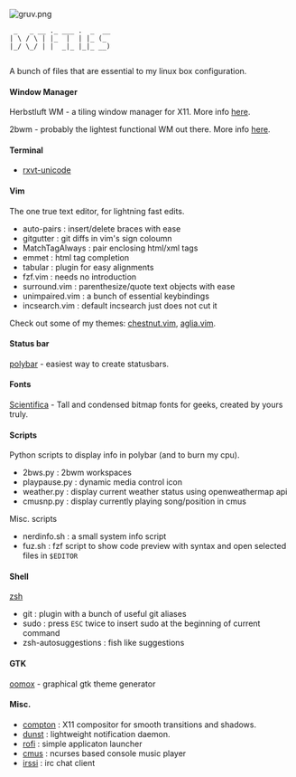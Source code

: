 ![gruv.png](https://0x0.st/squ5.png)


```
 _   _ __ ._ ___ .  _  __ 
| \ / \ | |_  |  | |_ (_  
|_/ \_/ | |  _|_ |_|_ __) 
                     
```


A bunch of files that are essential to my linux box configuration.

#### Window Manager

Herbstluft WM - a tiling window manager for X11. More info [here](https://www.herbstluftwm.org/).

2bwm - probably the lightest functional WM out there. More info [here](https://github.com/venam/2bwm).



#### Terminal

- [rxvt-unicode](https://wiki.archlinux.org/index.php/rxvt-unicode)



#### Vim

The one true text editor, for lightning fast edits.

 - auto-pairs : insert/delete braces with ease
 - gitgutter : git diffs in vim's sign coloumn
 - MatchTagAlways : pair enclosing html/xml tags
 - emmet : html tag completion
 - tabular : plugin for easy alignments
 - fzf.vim : needs no introduction
 - surround.vim : parenthesize/quote text objects with ease
 - unimpaired.vim : a bunch of essential keybindings
 - incsearch.vim : default incsearch just does not cut it

Check out some of my themes: [chestnut.vim](https://github.com/NerdyPepper/chestnut.vim),
[aglia.vim](https://github.com/NerdyPepper/agila.vim).



#### Status bar

[polybar](https://github.com/jaagr/polybar) - easiest way to create statusbars.



#### Fonts

[Scientifica](https://github.com/NerdyPepper/scientifica) - Tall and condensed bitmap fonts for geeks,
created by yours truly.



#### Scripts

Python scripts to display info in polybar (and to burn my cpu).

 - 2bws.py : 2bwm workspaces
 - playpause.py : dynamic media control icon
 - weather.py : display current weather status using openweathermap api
 - cmusnp.py : display currently playing song/position in cmus

Misc. scripts

 - nerdinfo.sh : a small system info script
 - fuz.sh : fzf script to show code preview with syntax and open selected files in `$EDITOR`



#### Shell

[zsh](https://en.wikipedia.org/wiki/Z_shell)

 - git : plugin with a bunch of useful git aliases
 - sudo : press `ESC` twice to insert sudo at the beginning of current command
 - zsh-autosuggestions : fish like suggestions



#### GTK
[oomox](https://github.com/actionless/oomox) - graphical gtk theme generator



#### Misc.

 - [compton](https://github.com/chjj/compton) : X11 compositor for smooth transitions and shadows.
 - [dunst](https://dunst-project.org/) : lightweight notification daemon.
 - [rofi](https://github.com/DaveDavenport/rofi) : simple applicaton launcher
 - [cmus](https://cmus.github.io/) : ncurses based console music player
 - [irssi](https://irssi.org/) : irc chat client


